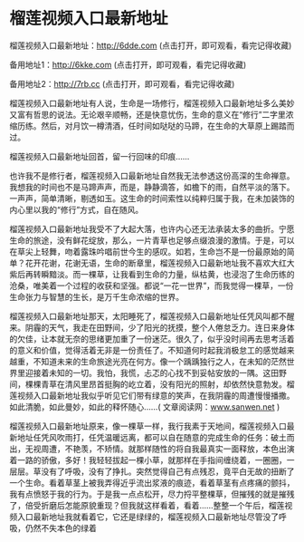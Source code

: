 # 榴莲视频入口最新地址

榴莲视频入口最新地址：http://6dde.com (点击打开，即可观看，看完记得收藏)

备用地址1：http://6kke.com (点击打开，即可观看，看完记得收藏)

备用地址2：http://7rb.cc (点击打开，即可观看，看完记得收藏)




榴莲视频入口最新地址有人说，生命是一场修行，榴莲视频入口最新地址多么美妙又富有哲思的说法。无论艰辛顺畅，还是快意忧伤，生命的意义在“修行”二字里浓缩历练。然后，对月饮一樽清酒，任时间如哒哒的马蹄，在生命的大草原上踢踏而过。

榴莲视频入口最新地址回首，留一行回味的印痕……

也许我不是修行者，榴莲视频入口最新地址自然我无法参透这份高深的生命禅意。我想我的时间也不是马蹄声声，而是，静静滴答，如檐下的雨，自然平淡的落下。一声声，简单清晰，剔透如玉。这生命的时间索性以纯粹归属于我，在未加装饰的内心里以我的“修行”方式，自在随风。

榴莲视频入口最新地址我受不了大起大落，也许内心还无法承装太多的曲折。宁愿生命的旅途，没有鲜花绽放，那么，一片青草也足够点缀浪漫的激情。于是，可以在草尖上轻舞，吻着露珠吟唱前世今生的感叹。如若，生命岂不是一份最原始的简单？花开花谢，花谢无语，生命的断章里，榴莲视频入口最新地址我不喜欢大红大紫后再转瞬黯淡。而一棵草，让我看到生命的力量，纵枯黄，也浸泡了生命历练的沧桑，唯美着一个过程的收获和坚强。都说“一花一世界”，而我觉得一棵草，一份生命张力与智慧的生长，是万千生命浓缩的世界。

榴莲视频入口最新地址那天，太阳睡死了，榴莲视频入口最新地址任凭风叫都不醒来。阴霾的天气，我走在田野间，少了阳光的抚摸，整个人倦怠乏力。连日来身体的欠佳，让本就无奈的思绪更加重了一份迷茫。很久了，似乎没时间再去思考活着的意义和价值，觉得活着无非是一份责任了。不知道何时起我消极怠工的感觉越来越重，不知道未来的生命旅途光亮在何方。像一个踽踽独行之人，在未知的茫然世界里迎接着未知的一切。我怕，我慌，忐忑的心找不到妥帖安放的一隅。这田野间，棵棵青草在清风里昂首挺胸的屹立着，没有阳光的照射，却依然快意勃发。榴莲视频入口最新地址我似乎听见它们带有绿意的笑声，在我阴霾的周遭慢慢播撒。如此清脆，如此曼妙，如此的释怀随心……( 文章阅读网：www.sanwen.net )

榴莲视频入口最新地址原来，像一棵草一样，我行我素于天地间，榴莲视频入口最新地址任凭风吹雨打，任凭温暖远离，都可以自在随意的完成生命的任务：破土而出，无视周遭，不艳羡，不矫情。就那样随性的将自我最真实一面释放，本色出演着一路的骄傲，多好！我轻轻拔起一棵小草，就那样在手指间缠绕着，一圈圈，一层层。草没有了呼吸，没有了挣扎。突然觉得自己有点残忍，竟平白无故的扭断了一个生命。看着草茎上被我弄得近乎流出浆液的痕迹，看着草茎有点疼痛的颤抖，我有点愤怒于我的行为。于是我一点点松开，尽力捋平整棵草，但摧残的就是摧残了，倍受折磨后怎能原貌重现？但我就这样看着，看着……整整一个午后，榴莲视频入口最新地址我就看着它，它还是绿绿的，榴莲视频入口最新地址尽管没了呼吸，仍然不失本色的绿着
